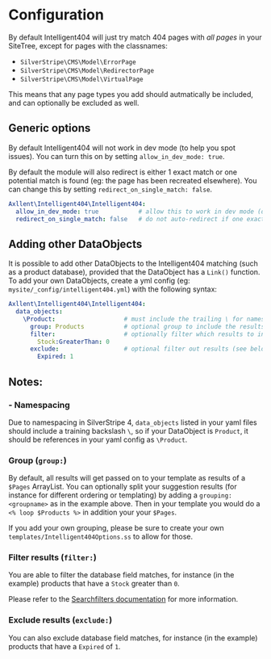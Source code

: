 # Configuration

By default Intelligent404 will just try match 404 pages with *all pages* in your SiteTree, except for pages with the classnames:

- `SilverStripe\CMS\Model\ErrorPage`
- `SilverStripe\CMS\Model\RedirectorPage`
- `SilverStripe\CMS\Model\VirtualPage`

This means that any page types you add should autmatically be included, and can optionally be excluded as well.

## Generic options
By default Intelligent404 will not work in dev mode (to help you spot issues). You can turn this on by setting `allow_in_dev_mode: true`.

By default the module will also redirect is either 1 exact match or one potential match is found (eg: the page has been recreated elsewhere).
You can change this by setting `redirect_on_single_match: false`.

```yml
Axllent\Intelligent404\Intelligent404:
  allow_in_dev_mode: true           # allow this to work in dev mode (default false)
  redirect_on_single_match: false   # do not auto-redirect if one exact match is found (default true)
```

## Adding other DataObjects

It is possible to add other DataObjects to the Intelligent404 matching (such as a product database), provided that the DataObject has a `Link()` function. To add your own DataObjects, create a yml config (eg: `mysite/_config/intelligent404.yml`) with the following syntax:

```yml
Axllent\Intelligent404\Intelligent404:
  data_objects:
    \Product:                   # must include the trailing \ for namespacing
      group: Products           # optional group to include the results list into (default 'Pages')
      filter:                   # optionally filter which results to include (see below)
        Stock:GreaterThan: 0
      exclude:                  # optional filter out results (see below)
        Expired: 1
```

## Notes:

### - Namespacing

Due to namespacing in SilverStripe 4, `data_objects` listed in your yaml files should include a training backslash `\`,
so if your DataObject is `Product`, it should be references in your yaml config as `\Product`.

### Group (`group:`)

By default, all results will get passed on to your template as results of a `$Pages` ArrayList. You can optionally split your
suggestion results (for instance for different ordering or templating) by adding a `grouping: <groupname>`
as in the example above. Then in your template you would do a `<% loop $Products %>` in addition your your `$Pages`.

If you add your own grouping, please be sure to create your own `templates/Intelligent404Options.ss` to allow for those.

### Filter results (`filter:`)

You are able to filter the database field matches, for instance (in the example) products that have a `Stock` greater than `0`.

Please refer to the [Searchfilters documentation](https://docs.silverstripe.org/en/4/developer_guides/model/searchfilters/) for more information.

### Exclude results (`exclude:`)

You can also exclude database field matches, for instance (in the example) products that have a `Expired` of `1`.
